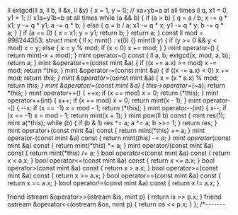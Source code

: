 ll extgcd(ll a, ll b, ll &x, ll &y)
{
  x = 1, y = 0;         // xa+yb=a at all times
  ll q, x1 = 0, y1 = 1; // x1a+y1b=b at all times
  while (a && b)
  {
    if (a > b)
    {
      q = a / b;
      x -= q * x1;
      y -= q * y1;
      a -= q * b;
    }
    else
    {
      q = b / a;
      x1 -= q * x;
      y1 -= q * y;
      b -= q * a;
    }
  }
  if (a == 0)
  {
    x = x1;
    y = y1;
    return b;
  }
  return a;
}
const ll mod = 998244353;
struct mint
{
  ll x;
  mint() : x(0) {}
  mint(ll y)
  {
    if (y >= 0 && y < mod)
      x = y;
    else
    {
      x = y % mod;
      if (x < 0)
        x += mod;
    }
  }
  mint operator-() { return mint(-x + mod); }
  mint operator~() const
  {
    ll a, b;
    extgcd(x, mod, a, b);
    return a;
  }
  mint &operator+=(const mint &a)
  {
    if ((x += a.x) >= mod)
      x -= mod;
    return *this;
  }
  mint &operator-=(const mint &a)
  {
    if ((x -= a.x) < 0)
      x += mod;
    return *this;
  }
  mint &operator*=(const mint &a)
  {
    x = (x * a.x) % mod;
    return *this;
  }
  mint &operator/=(const mint &a)
  {
    this->operator*=(~a);
    return *this;
  }
  mint operator++()
  {
    ++x;
    if (x == mod)
      x = 0;
    return (*this);
  }
  mint operator++(int)
  {
    x++;
    if (x == mod)
      x = 0;
    return mint(x - 1);
  }
  mint operator--()
  {
    --x;
    if (x == -1)
      x = mod - 1;
    return (*this);
  }
  mint operator--(int)
  {
    x--;
    if (x == -1)
      x = mod - 1;
    return mint(x + 1);
  }
  mint pow(ll b) const
  {
    mint res(1);
    mint a(*this);
    while (b)
    {
      if (b & 1)
        res *= a;
      a *= a;
      b >>= 1;
    }
    return res;
  }
  mint operator+(const mint &a) const { return mint(*this) += a; }
  mint operator-(const mint &a) const { return mint(*this) -= a; }
  mint operator*(const mint &a) const { return mint(*this) *= a; }
  mint operator/(const mint &a) const { return mint(*this) /= a; }
  bool operator<(const mint &a) const { return x < a.x; }
  bool operator<=(const mint &a) const { return x <= a.x; }
  bool operator>(const mint &a) const { return x > a.x; }
  bool operator>=(const mint &a) const { return x >= a.x; }
  bool operator==(const mint &a) const { return x == a.x; }
  bool operator!=(const mint &a) const { return x != a.x; }

  friend istream &operator>>(istream &is, mint p) { return is >> p.x; }
  friend ostream &operator<<(ostream &os, mint p) { return os << p.x; }
};
/*-------